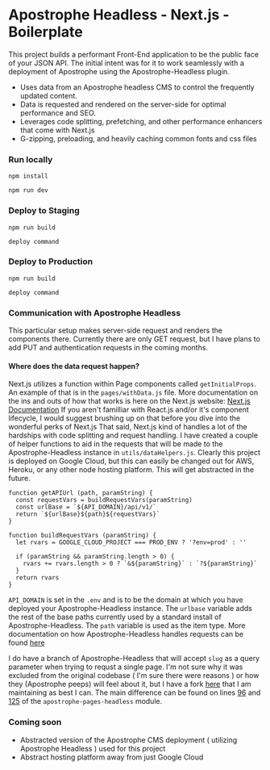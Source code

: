# Apostrophe Headless -  Next.js - Boilerplate
This project builds a performant Front-End application to be the public face of your JSON API. The initial intent was for it to work seamlessly with a deployment of Apostrophe using the Apostrophe-Headless plugin.
- Uses data from an Apostrophe headless CMS to control the frequently updated content.
- Data is requested and rendered on the server-side for optimal performance and SEO.
- Leverages code splitting, prefetching, and other performance enhancers that come with Next.js
- G-zipping, preloading, and heavily caching common fonts and css files

### Run locally
```
npm install
```

```
npm run dev
```

### Deploy to Staging
```
npm run build
```

```
deploy command
```

### Deploy to Production
```
npm run build
```

```
deploy command
```


### Communication with Apostrophe Headless
This particular setup makes server-side request and renders the components there. Currently there are only GET request, but I have plans to add PUT and authentication requests in the coming months.

#### Where does the data request happen?
Next.js utilizes a function within Page components called `getInitialProps`. An example of that is in the `pages/withData.js` file. More documentation on the ins and outs of how that works is here on the Next.js website: [Next.js Documentation](https://nextjs.org/docs/#fetching-data-and-component-lifecycle) 
If you aren't familliar with React.js and/or it's component lifecycle, I would suggest brushing up on that before you dive into the wonderful perks of Next.js
That said, Next.js kind of handles a lot of the hardships with code splitting and request handling. 
I have created a couple of helper functions to aid in the requests that will be made to the Apostrophe-Headless instance in `utils/dataHelpers.js`. Clearly this project is deployed on Google Cloud, but this can easily be changed out for AWS, Heroku, or any other node hosting platform. This will get abstracted in the future.

```
function getAPIUrl (path, paramString) {
  const requestVars = buildRequestVars(paramString)
  const urlBase = `${API_DOMAIN}/api/v1/`
  return `${urlBase}${path}${requestVars}`
}

function buildRequestVars (paramString) {
  let rvars = GOOGLE_CLOUD_PROJECT === PROD_ENV ? '?env=prod' : ''

  if (paramString && paramString.length > 0) {
    rvars += rvars.length > 0 ? `&${paramString}` : `?${paramString}`
  }
  return rvars
}
```

`API_DOMAIN` is set in the `.env` and is to be the domain at which you have deployed your Apostrophe-Headless instance. The `urlbase` variable adds the rest of the base paths currently used by a standard install of Apostrophe-Headless. The `path` variable is used as the item type. More documentation on how 
Apostrophe-Headless handles requests can be found [here](https://github.com/apostrophecms/apostrophe-headless)

I do have a branch of Apostrophe-Headless that will accept `slug` as a query parameter when trying to requst a single page. I'm not sure why it was excluded from the original codebase ( I'm sure there were reasons ) or how they (Apostrophe peeps) will feel about it, but I have a fork [here](https://github.com/blaineo/apostrophe-headless) that I am maintaining as best I can. The main difference can be found on lines [96](https://github.com/blaineo/apostrophe-headless/blob/master/lib/modules/apostrophe-pages-headless/index.js#L96) and [125](https://github.com/blaineo/apostrophe-headless/blob/master/lib/modules/apostrophe-pages-headless/index.js#L125) of the `apostrophe-pages-headless` module.


### Coming soon
- Abstracted version of the Apostrophe CMS deployment ( utilizing Apostrophe Headless ) used for this project
- Abstract hosting platform away from just Google Cloud